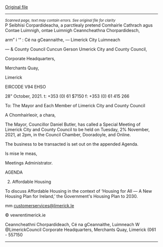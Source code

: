 [Original file](https://www.limerick.ie/sites/default/files/media/documents/2021-10/00-agenda-special-meeting-02.11.2021.pdf)

---
*<small>Scanned page, text may contain errors. See original file for clarity</small>*  
P Seibhisi Corpardideacha,
a parctlealy pretend Comhairle Cathrach agus Contae Luimnigh,
ontae Luimnigh Ceanncheathna Chorpardidesch,

arm” i ‘“ : Cé na gCeannaithe,
— Limerick City Luimneach

— & County Council Cuncun Gerson
Umerick City and County Council,

Corporate Headquarters,

Merchants Quay,

Limerick

EIRCODE V94 EHSO

28" October, 2021. t: +353 (0) 61 $7150
f: +353 (0) 61 415 266

To: The Mayor and Each Member of Limerick City and County Council

A Chomhairleoir, a chara,

The Mayor, Councillor Daniel Butler, has called a Special Meeting of Limerick City and County
Council to be held on Tuesday, 2% November, 2021, at 2pm, in the Council Chamber,
Dooradoyle, and Online.

The business to be transacted is set out on the appended Agenda.

Is mise le meas,

Meetings Administrator.

AGENDA

2. Affordable Housing

To discuss Affordable Housing in the context of ‘Housing for All — A New Housing Plan
for Ireland,’ the Government's Housing Plan to 2030.

mm customerservices@limerick.le

© vewrentimerick.ie

Ceanncheathni Chorpardideach, Cé na gCeannaithe, Luimneach W @LimerickCouncil
Corporate Headquarters, Merchants Quay, Limerick (061 - 557150


---
